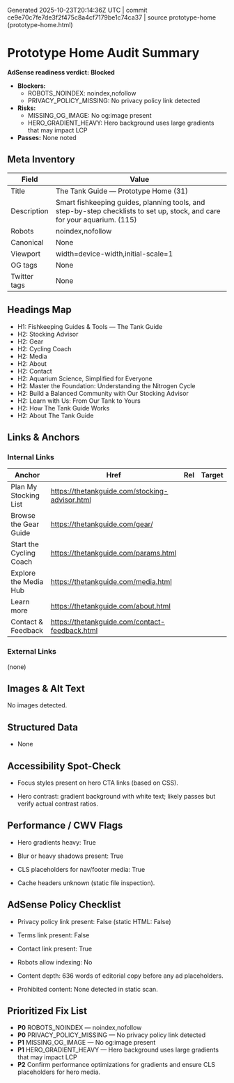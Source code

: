 Generated 2025-10-23T20:14:36Z UTC | commit ce9e70c7fe7de3f2f475c8a4cf7179be1c74ca37 | source prototype-home (prototype-home.html)

# Prototype Home Audit Summary

**AdSense readiness verdict:** **Blocked**

- **Blockers:**
  - ROBOTS_NOINDEX: noindex,nofollow
  - PRIVACY_POLICY_MISSING: No privacy policy link detected
- **Risks:**
  - MISSING_OG_IMAGE: No og:image present
  - HERO_GRADIENT_HEAVY: Hero background uses large gradients that may impact LCP
- **Passes:** None noted

## Meta Inventory

| Field | Value |
| --- | --- |
| Title | The Tank Guide — Prototype Home (31) |
| Description | Smart fishkeeping guides, planning tools, and step-by-step checklists to set up, stock, and care for your aquarium. (115) |
| Robots | noindex,nofollow |
| Canonical | None |
| Viewport | width=device-width,initial-scale=1 |
| OG tags | None |
| Twitter tags | None |

## Headings Map

- H1: Fishkeeping Guides & Tools — The Tank Guide
- H2: Stocking Advisor
- H2: Gear
- H2: Cycling Coach
- H2: Media
- H2: About
- H2: Contact
- H2: Aquarium Science, Simplified for Everyone
- H2: Master the Foundation: Understanding the Nitrogen Cycle
- H2: Build a Balanced Community with Our Stocking Advisor
- H2: Learn with Us: From Our Tank to Yours
- H2: How The Tank Guide Works
- H2: About The Tank Guide

## Links & Anchors

### Internal Links

| Anchor | Href | Rel | Target |
| --- | --- | --- | --- |
| Plan My Stocking List | https://thetankguide.com/stocking-advisor.html |  |  |
| Browse the Gear Guide | https://thetankguide.com/gear/ |  |  |
| Start the Cycling Coach | https://thetankguide.com/params.html |  |  |
| Explore the Media Hub | https://thetankguide.com/media.html |  |  |
| Learn more | https://thetankguide.com/about.html |  |  |
| Contact & Feedback | https://thetankguide.com/contact-feedback.html |  |  |

### External Links

(none)

## Images & Alt Text

No images detected.

## Structured Data

- None

## Accessibility Spot-Check

- Focus styles present on hero CTA links (based on CSS).

- Hero contrast: gradient background with white text; likely passes but verify actual contrast ratios.

## Performance / CWV Flags

- Hero gradients heavy: True

- Blur or heavy shadows present: True

- CLS placeholders for nav/footer media: True

- Cache headers unknown (static file inspection).

## AdSense Policy Checklist

- Privacy policy link present: False (static HTML: False)

- Terms link present: False

- Contact link present: True

- Robots allow indexing: No

- Content depth: 636 words of editorial copy before any ad placeholders.

- Prohibited content: None detected in static scan.

## Prioritized Fix List

- **P0** ROBOTS_NOINDEX — noindex,nofollow
- **P0** PRIVACY_POLICY_MISSING — No privacy policy link detected
- **P1** MISSING_OG_IMAGE — No og:image present
- **P1** HERO_GRADIENT_HEAVY — Hero background uses large gradients that may impact LCP
- **P2** Confirm performance optimizations for gradients and ensure CLS placeholders for hero media.
